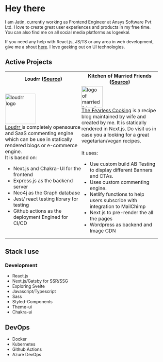 # Hey there 

I am Jatin, currently working as Frontend Engineer at Ansys Software Pvt Ltd. I love to create great user experiences and products in my free time.  You can also find me on all social media platforms as logeekal.

If you need any help with React.js, JS/TS or any area in web development, give me a shout [here](mailto:jtn.kathuria@gmail.com). I love geeking out on UI technologies. 



<h2>Active Projects</h2>


<table style="border: 0;">
    <tr style="width:50%; border:0px">
        <th style="border: 0;">Loudrr (<a target="blank" href="https://github.com/logeekal/loudrr">Source</a>)</th>
        <th style="border: 0;">Kitchen of Married Friends (<a target="blank" href="https://github.com/logeekal/married-friends">Source</a>)</th>
    </tr>
    <tr style="border:0">
        <td style="width:50%; padding:0; margin:0">
            <img src="https://loudrr.app/assets/logo/logo-transparent.svg" alt="loudrr logo" style="width: 100px;" />
            <br />
            <p style="margin: 0;"><a href="https://loudrr.app">Loudrr </a> is completely opensource and SaaS commenting engine which can be use in statically rendered blogs or e-commerce engine.</p>
            <div style="margin: 0;">
                It is based on:
                <ul>
                    <li>Next.js and Chakra-UI for the frontend</li>
                    <li>Express.js as the backend server</li>
                    <li>Neo4j as the Graph database</li>
                    <li>Jest/ react testing library for testing</li>
                    <li>Github actions as the deployment Engined for CI/CD</li>
                </ul>    
            </div>
        </td>
        <td style="padding: 0; margin: 0; width:50%">
            <img src="https://backend.marriedfriends.in/wp-content/uploads/2021/03/logo_transparent.png" style="width: 70px; margin: 0;" alt="logo of married friends" />
            <br />
           <p style="margin:0">
           <a href="https://thefearlesscooking.com">The Fearless Cooking</a> is a recipe blog maintained by wife and created by me. It is statically rendered in Next.js. Do visit us in case you a looking for a great vegetarian/vegan recipes.</p>
           <br />
           It uses:
           <div>
                <ul>
                    <li> Use custom build AB Testing to display different Banners and CTAs.</li>
                    <li> Uses custom commenting engine.</li>
                    <li> Netlify functions to help users subscribe with integration to MailChimp</li>
                    <li> Next.js to pre-render the all the pages</li>
                    <li> Wordpress as backend and Image CDN</li>
                </ul>
            </div>
        </td>
    </tr>
</table>

## Stack I use

### Development
- React.js
- Next.js/Gatsby for SSR/SSG
- Exploring Svelte
- Javascript/Typescript
- Sass
- Styled-Components
- Theme-ui 
- Chakra-ui

## DevOps
- Docker
- Kubernetes
- Github Actions
- Azure DevOps
